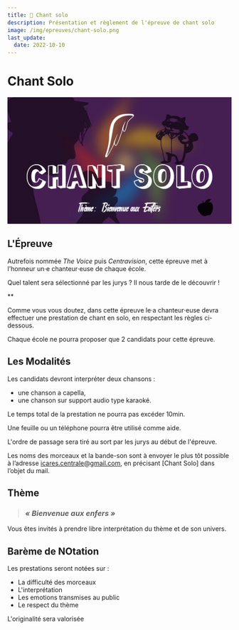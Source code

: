 ```yaml
---
title: 🎤 Chant solo
description: Présentation et règlement de l'épreuve de chant solo
image: /img/epreuves/chant-solo.png
last_update:
  date: 2022-10-10
---
```


# Chant Solo

![](/img/epreuves/chant-solo.png)

## L'Épreuve

Autrefois nommée *The Voice* puis *Centravision*, cette épreuve met à l'honneur un‧e chanteur‧euse de chaque école. 

Quel talent sera sélectionné par les jurys ? Il nous tarde de le découvrir !

**

Comme vous vous doutez, dans cette épreuve le‧a chanteur‧euse devra effectuer une prestation de chant en solo, en respectant les règles ci-dessous. 

Chaque école ne pourra proposer que 2 candidats pour cette épreuve.


## Les Modalités


Les candidats devront interpréter deux chansons : 
* une chanson a capella,
* une chanson sur support audio type karaoké.

Le temps total de la prestation ne pourra pas excéder 10min.

Une feuille ou un téléphone pourra être utilisé comme aide.

L'ordre de passage sera tiré au sort par les jurys au début de l'épreuve.

Les noms des morceaux et la bande-son sont à envoyer le plus tôt possible à l’adresse [icares.centrale@gmail.com](mailto:icares.centrale@gmail.com), en précisant [Chant Solo] dans l’objet du mail.


## Thème

> ### ***« Bienvenue aux enfers »***

Vous êtes invités à prendre libre interprétation du thème et de son univers.


## Barème de NOtation

Les prestations seront notées sur :
* La difficulté des morceaux
* L'interprétation
* Les emotions transmises au public
* Le respect du thème

L'originalité sera valorisée


